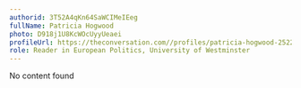 ```yaml
---
authorid: 3T52A4qKn64SaWCIMeIEeg
fullName: Patricia Hogwood
photo: D918j1U8KcWOcUyyUeaei
profileUrl: https://theconversation.com//profiles/patricia-hogwood-252259
role: Reader in European Politics, University of Westminster
---
```

No content found